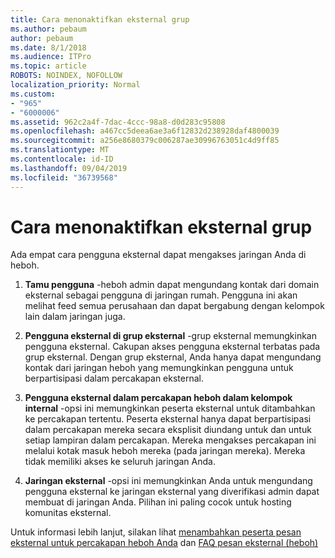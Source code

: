 ```yaml
---
title: Cara menonaktifkan eksternal grup
ms.author: pebaum
author: pebaum
ms.date: 8/1/2018
ms.audience: ITPro
ms.topic: article
ROBOTS: NOINDEX, NOFOLLOW
localization_priority: Normal
ms.custom:
- "965"
- "6000006"
ms.assetid: 962c2a4f-7dac-4ccc-98a8-d0d283c95808
ms.openlocfilehash: a467cc5deea6ae3a6f12832d238928daf4800039
ms.sourcegitcommit: a256e8680379c006287ae30996763051c4d9ff85
ms.translationtype: MT
ms.contentlocale: id-ID
ms.lasthandoff: 09/04/2019
ms.locfileid: "36739568"
---
```

# <a name="how-to-disable-external-groups"></a>Cara menonaktifkan eksternal grup

Ada empat cara pengguna eksternal dapat mengakses jaringan Anda di heboh.
  
1. **Tamu pengguna** -heboh admin dapat mengundang kontak dari domain eksternal sebagai pengguna di jaringan rumah. Pengguna ini akan melihat feed semua perusahaan dan dapat bergabung dengan kelompok lain dalam jaringan juga.

2. **Pengguna eksternal di grup eksternal** -grup eksternal memungkinkan pengguna eksternal. Cakupan akses pengguna eksternal terbatas pada grup eksternal. Dengan grup eksternal, Anda hanya dapat mengundang kontak dari jaringan heboh yang memungkinkan pengguna untuk berpartisipasi dalam percakapan eksternal.

3. **Pengguna eksternal dalam percakapan heboh dalam kelompok internal** -opsi ini memungkinkan peserta eksternal untuk ditambahkan ke percakapan tertentu. Peserta eksternal hanya dapat berpartisipasi dalam percakapan mereka secara eksplisit diundang untuk dan untuk setiap lampiran dalam percakapan. Mereka mengakses percakapan ini melalui kotak masuk heboh mereka (pada jaringan mereka). Mereka tidak memiliki akses ke seluruh jaringan Anda.

4. **Jaringan eksternal** -opsi ini memungkinkan Anda untuk mengundang pengguna eksternal ke jaringan eksternal yang diverifikasi admin dapat membuat di jaringan Anda. Pilihan ini paling cocok untuk hosting komunitas eksternal.

Untuk informasi lebih lanjut, silakan lihat [menambahkan peserta pesan eksternal untuk percakapan heboh Anda](https://docs.microsoft.com/yammer/work-with-external-users/add-external-participants) dan [FAQ pesan eksternal (heboh)](https://docs.microsoft.com/yammer/work-with-external-users/external-messaging-faq)
  